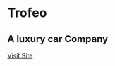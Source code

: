 # Trofeo
<h2>A luxury car Company</h2>
<a href="https://trofeo.vercel.app/" target="_blank">Visit Site</a>
